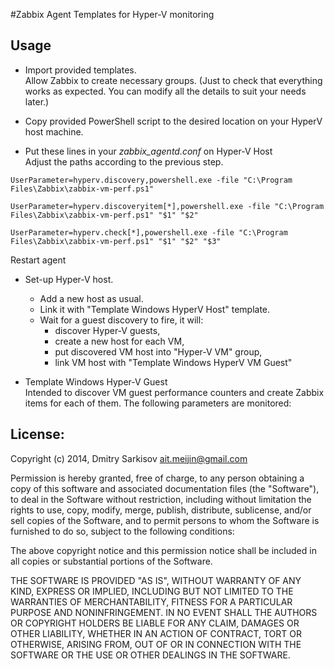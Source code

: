 #Zabbix Agent Templates for Hyper-V monitoring 



## Usage
* Import provided templates.  
Allow Zabbix to create necessary groups. (Just to check that everything works as expected. You can modify all the details to suit your needs later.)

*  Copy provided PowerShell script to the desired location on your HyperV host machine.

* Put these lines in your _zabbix_agentd.conf_ on Hyper-V Host  
 Adjust the paths according to the previous step.

`UserParameter=hyperv.discovery,powershell.exe -file "C:\Program Files\Zabbix\zabbix-vm-perf.ps1"`

`UserParameter=hyperv.discoveryitem[*],powershell.exe -file "C:\Program Files\Zabbix\zabbix-vm-perf.ps1" "$1" "$2"`

`UserParameter=hyperv.check[*],powershell.exe -file "C:\Program Files\Zabbix\zabbix-vm-perf.ps1" "$1" "$2" "$3"`

 Restart agent

* Set-up Hyper-V host. 
	* Add a new host as usual.
	* Link it with "Template Windows HyperV Host" template. 
	* Wait for a guest discovery to fire, it will:
		* discover Hyper-V guests, 
		* create a new host for each VM,
		* put discovered VM host into "Hyper-V VM" group,
		* link VM host with "Template Windows HyperV VM Guest"

* Template Windows Hyper-V Guest  
Intended to discover VM guest performance counters and create Zabbix items for each of them.
The following parameters are monitored:




## License:


Copyright (c) 2014, Dmitry Sarkisov <ait.meijin@gmail.com>

Permission is hereby granted, free of charge, to any person obtaining a copy of this software and associated documentation files (the "Software"), to deal in the Software without restriction, including without limitation the rights to use, copy, modify, merge, publish, distribute, sublicense, and/or sell copies of the Software, and to permit persons to whom the Software is furnished to do so, subject to the following conditions:

The above copyright notice and this permission notice shall be included in all copies or substantial portions of the Software.

THE SOFTWARE IS PROVIDED "AS IS", WITHOUT WARRANTY OF ANY KIND, EXPRESS OR IMPLIED, INCLUDING BUT NOT LIMITED TO THE WARRANTIES OF MERCHANTABILITY, FITNESS FOR A PARTICULAR PURPOSE AND NONINFRINGEMENT. IN NO EVENT SHALL THE AUTHORS OR COPYRIGHT HOLDERS BE LIABLE FOR ANY CLAIM, DAMAGES OR OTHER LIABILITY, WHETHER IN AN ACTION OF CONTRACT, TORT OR OTHERWISE, ARISING FROM, OUT OF OR IN CONNECTION WITH THE SOFTWARE OR THE USE OR OTHER DEALINGS IN THE SOFTWARE.
